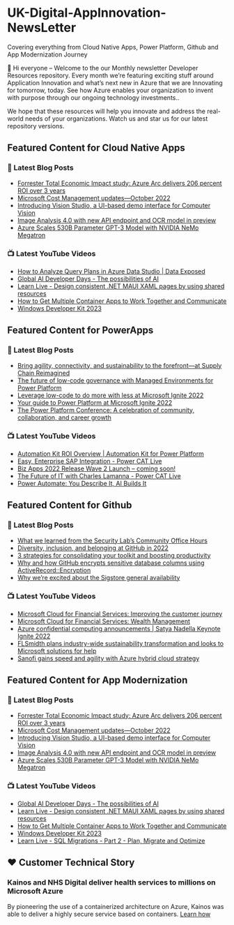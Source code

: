 # UK-Digital-AppInnovation-NewsLetter

Covering everything from Cloud Native Apps, Power Platform, Github and App Modernization Journey

👋 Hi everyone – Welcome to the our Monthly newsletter Developer Resources repository. Every month we’re featuring exciting stuff around Application Innovation and what’s next new in Azure that we are Innovating for tomorrow, today. See how Azure enables your organization to invent with purpose through our ongoing technology investments..


We hope that these resources will help you innovate and address the real-world needs of your organizations. Watch us and star us for our latest repository versions.

## Featured Content for Cloud Native Apps


### 📝 Latest Blog Posts

    
<!-- BLOGCNA:START -->
- [Forrester Total Economic Impact study: Azure Arc delivers 206 percent ROI over 3 years](https://azure.microsoft.com/blog/forrester-total-economic-impact-study-azure-arc-delivers-206-percent-roi-over-3-years/)
- [Microsoft Cost Management updates—October 2022](https://azure.microsoft.com/blog/microsoft-cost-management-updates-october-2022/)
- [Introducing Vision Studio, a UI-based demo interface for Computer Vision](https://azure.microsoft.com/blog/introducing-vision-studio-a-uibased-demo-interface-for-computer-vision/)
- [Image Analysis 4.0 with new API endpoint and OCR model in preview](https://azure.microsoft.com/blog/image-analysis-40-with-new-api-endpoint-and-ocr-model-in-preview/)
- [Azure Scales 530B Parameter GPT-3 Model with NVIDIA NeMo Megatron](https://azure.microsoft.com/blog/azure-scales-530b-parameter-gpt3-model-with-nvidia-nemo-megatron/)
<!-- BLOGCNA:END -->

### 📺 Latest YouTube Videos

 
<!-- YOUTUBECNA:START -->
- [How to Analyze Query Plans in Azure Data Studio | Data Exposed](https://www.youtube.com/watch?v=pMVLs9oAPmk)
- [Global AI Developer Days - The possibilities of AI](https://www.youtube.com/watch?v=wl6RWc7iaUs)
- [Learn Live - Design consistent .NET MAUI XAML pages by using shared resources](https://www.youtube.com/watch?v=zTY7ZcnBzeU)
- [How to Get Multiple Container Apps to Work Together and Communicate](https://www.youtube.com/watch?v=Z5y08Ng76Q0)
- [Windows Developer Kit 2023](https://www.youtube.com/watch?v=DUgC_d3Bru8)
<!-- YOUTUBECNA:END -->

##  Featured Content for PowerApps
### 📝 Latest Blog Posts
<!-- BLOGPOWER:START -->
- [Bring agility, connectivity, and sustainability to the forefront—at Supply Chain Reimagined](https://cloudblogs.microsoft.com/dynamics365/bdm/2022/10/27/bring-agility-connectivity-and-sustainability-to-the-forefront-at-supply-chain-reimagined/)
- [The future of low-code governance with Managed Environments for Power Platform](https://cloudblogs.microsoft.com/powerplatform/2022/10/12/the-future-of-low-code-governance-with-managed-environments-for-power-platform/)
- [Leverage low-code to do more with less at Microsoft Ignite 2022](https://cloudblogs.microsoft.com/powerplatform/2022/10/12/leverage-low-code-to-do-more-with-less-at-microsoft-ignite-2022-test/)
- [Your guide to Power Platform at Microsoft Ignite 2022](https://cloudblogs.microsoft.com/powerplatform/2022/10/05/your-guide-to-power-platform-at-microsoft-ignite-2022/)
- [The Power Platform Conference: A celebration of community, collaboration, and career growth](https://cloudblogs.microsoft.com/powerplatform/2022/09/20/the-power-platform-conference-a-celebration-of-community-collaboration-and-career-growth/)
<!-- BLOGPOWER:END -->
 ### 📺 Latest YouTube Videos
    
<!-- YOUTUBEPOWER:START -->
- [Automation Kit ROI Overview | Automation Kit for Power Platform](https://www.youtube.com/watch?v=VNC0PWBTRwA)
- [Easy, Enterprise SAP Integration - Power CAT Live](https://www.youtube.com/watch?v=WPaODhTnNBU)
- [Biz Apps 2022 Release Wave 2 Launch – coming soon!](https://www.youtube.com/watch?v=GfszaIHVdT8)
- [The Future of IT with Charles Lamanna - Power CAT Live](https://www.youtube.com/watch?v=pvQYPmjiGmQ)
- [Power Automate: You Describe It, AI Builds It](https://www.youtube.com/watch?v=9lnDnxLcis4)
<!-- YOUTUBEPOWER:END -->

##  Featured Content for Github
### 📝 Latest Blog Posts
<!-- BLOGGITHUB:START -->
- [What we learned from the Security Lab’s Community Office Hours](https://github.blog/2022-10-27-what-we-learned-from-the-security-labs-community-office-hours/)
- [Diversity, inclusion, and belonging at GitHub in 2022](https://github.blog/2022-10-27-diversity-inclusion-and-belonging-at-github-in-2022/)
- [3 strategies for consolidating your toolkit and boosting productivity](https://github.blog/2022-10-26-3-strategies-for-consolidating-your-toolkit-and-boosting-productivity/)
- [Why and how GitHub encrypts sensitive database columns using ActiveRecord::Encryption](https://github.blog/2022-10-26-why-and-how-github-encrypts-sensitive-database-columns-using-activerecordencryption/)
- [Why we&#8217;re excited about the Sigstore general availability](https://github.blog/2022-10-25-why-were-excited-about-the-sigstore-general-availability/)
<!-- BLOGGITHUB:END -->
### 📺 Latest YouTube Videos
<!-- YOUTUBEGITHUB:START -->
- [Microsoft Cloud for Financial Services: Improving the customer journey](https://www.youtube.com/watch?v=CjUbQe1ys0c)
- [Microsoft Cloud for Financial Services: Wealth Management](https://www.youtube.com/watch?v=5JW9F8g7_6s)
- [Azure confidential computing announcements | Satya Nadella Keynote Ignite 2022](https://www.youtube.com/watch?v=ulNtbG_EZUI)
- [FLSmidth plans industry-wide sustainability transformation and looks to Microsoft solutions for help](https://www.youtube.com/watch?v=V5Br8Xv4BNE)
- [Sanofi gains speed and agility with Azure hybrid cloud strategy](https://www.youtube.com/watch?v=K3xEAvTFCk4)
<!-- YOUTUBEGITHUB:END -->
##  Featured Content for App Modernization
### 📝 Latest Blog Posts
<!-- BLOGAPPMOD:START -->
- [Forrester Total Economic Impact study: Azure Arc delivers 206 percent ROI over 3 years](https://azure.microsoft.com/blog/forrester-total-economic-impact-study-azure-arc-delivers-206-percent-roi-over-3-years/)
- [Microsoft Cost Management updates—October 2022](https://azure.microsoft.com/blog/microsoft-cost-management-updates-october-2022/)
- [Introducing Vision Studio, a UI-based demo interface for Computer Vision](https://azure.microsoft.com/blog/introducing-vision-studio-a-uibased-demo-interface-for-computer-vision/)
- [Image Analysis 4.0 with new API endpoint and OCR model in preview](https://azure.microsoft.com/blog/image-analysis-40-with-new-api-endpoint-and-ocr-model-in-preview/)
- [Azure Scales 530B Parameter GPT-3 Model with NVIDIA NeMo Megatron](https://azure.microsoft.com/blog/azure-scales-530b-parameter-gpt3-model-with-nvidia-nemo-megatron/)
<!-- BLOGAPPMOD:END -->
### 📺 Latest YouTube Videos
<!-- YOUTUBEAPPMOD:START -->
- [Global AI Developer Days - The possibilities of AI](https://www.youtube.com/watch?v=wl6RWc7iaUs)
- [Learn Live - Design consistent .NET MAUI XAML pages by using shared resources](https://www.youtube.com/watch?v=zTY7ZcnBzeU)
- [How to Get Multiple Container Apps to Work Together and Communicate](https://www.youtube.com/watch?v=Z5y08Ng76Q0)
- [Windows Developer Kit 2023](https://www.youtube.com/watch?v=DUgC_d3Bru8)
- [Learn Live - SQL Migrations - Part 2 - Plan, Migrate and Optimize](https://www.youtube.com/watch?v=cMStinxMBl4)
<!-- YOUTUBEAPPMOD:END -->


## ♥️ Customer Technical Story 

### Kainos and NHS Digital deliver health services to millions on Microsoft Azure

By pioneering the use of a containerized architecture on Azure, Kainos was able to deliver a highly secure service based on containers. [Learn how](https://customers.microsoft.com/en-us/story/1368348549535774520-kainos-and-nhs-digital-deliver-health-services-to-millions-on-microsoft-azure)

